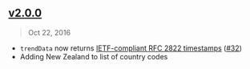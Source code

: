 ## [v2.0.0]
> Oct 22, 2016

- `trendData` now returns [IETF-compliant RFC 2822 timestamps](https://tools.ietf.org/html/rfc2822#page-14) ([#32])
- Adding New Zealand to list of country codes

[v2.0.0]: https://github.com/pat310/google-trends-api/compare/v1.3.0...v2.0.0
[#32]: https://github.com/pat310/google-trends-api/pull/32